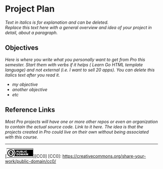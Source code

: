 # Project Plan

*Text in italics is for explanation and can be deleted.  
Replace this text here with a general overview and idea of your
project in detail, about a paragraph.*

## Objectives

*Here is where you write what you personally want to get from Pro
this semester. Start them with verbs if it helps ( Learn Go HTML
template language) and not external (i.e. I want to sell 20 apps). You
can delete this italics text after you read it.*

* *my objective*
* *another objective*
* *etc*

## Reference Links

*Most Pro projects will have one or more other repos or even an
organization to contain the actual source code. Link to it here.
The idea is that the projects created in Pro could live on their
own without being associated with this course.*

---
[![cc-zero](cc-zero.png)][CC0]
[CC0]: https://creativecommons.org/share-your-work/public-domain/cc0/
